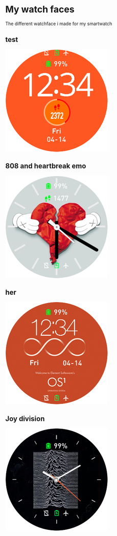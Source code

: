 # My watch faces
The different watchface i made for my smartwatch

## test
![test](Test/sample-face.png)

## 808 and heartbreak emo
![808](808_and_Hearbreak_emo/sample-face.png)

## her 
![preview](her_movie/sample-face.png)

## Joy division
![preview](Joy-Division/sample-face.png)
